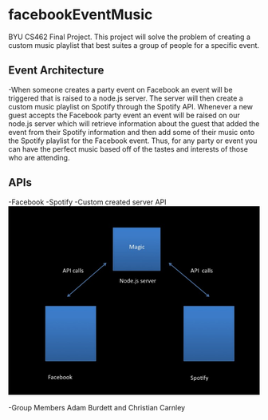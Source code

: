 # facebookEventMusic
BYU CS462 Final Project.
This project will solve the problem of creating a custom music playlist that best suites a group of people for a specific event.
## Event Architecture
  -When someone creates a party event on Facebook an event will be triggered that is raised to a node.js server. The server will then create a custom music playlist on Spotify through the Spotify API. Whenever a new guest accepts the Facebook party event  an event will be raised on our node.js server which will retrieve information about the guest that added the event from their Spotify information and then add some of their music onto the Spotify playlist for the Facebook event. Thus, for any party or event you can have the perfect music based off of the tastes and interests of those who are attending.
## APIs
-Facebook
-Spotify
-Custom created server API
  ![design idea](https://raw.githubusercontent.com/ccarnley7/facebookEventMusic/master/Slide1.jpg)
  
-Group Members
Adam Burdett and Christian Carnley
